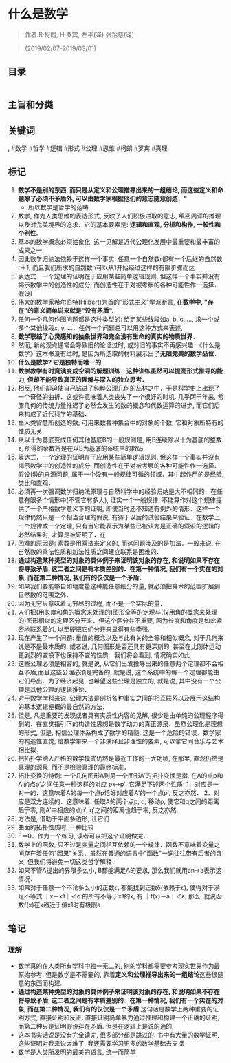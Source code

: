 # 什么是数学

> 作者:R·柯朗,  H·罗宾, 左平(译) 张饴慈(译)

> (2019/02/07-2019/03/01)

## 目录
```
```

## 主旨和分类

## 关键词
, #数学 #哲学 #逻辑 #形式 #公理 #思维 #柯朗 #罗宾 #真理

## 标记
1. **数学不是别的东西, 而只是从定义和公理推导出来的一组结论, 而这些定义和命题除了必须不矛盾外, 可以由数学家根据他们的意志随意创造．"**
    * 所以数学是哲学的范畴
2. 数学, 作为人类思维的表达形式, 反映了人们积极进取的意志, 缜密周详的推理以及对完美境界的追求．它的基本要素是: **逻辑和直观, 分析和构作, 一般性和个别性.**
3. 基本的数学概念必须抽象化, 这一见解是近代公理化发展中最重要和最丰富的成果之一.
4. 因此数学归纳法依赖于这样一个事实: 任意一个自然数r都有一个后继的自然数r＋1, 而且我们所求的自然数n可以从1开始经过这样的有限步骤而达
5. 表达式．一个定理的证明在于应用某些简单逻辑规则, 但这样一个事实并没有揭示数学中的创造性的成分, 而创造性在于对被考察的各种可能性作一选择．假设(
6. 伟大的数学家希尔伯特(Hilbert)为首的"形式主义"学派断言, **在数学中, "存在"的意义简单说来就是"没有矛盾".**
9. 任何一个几何作图问题都是这种类型的: 给定某些线段如a, b, c, …, 求一个或多个其他线段x, y, …．任何一个问题总可以用这种方式来表述,
10. **数学联结了心灵感知的抽象世界和完全没有生命的真实的物质世界．**
11. 然而, 新的观点通常会导致旧的论证过时, 或对旧的事实不再感兴趣．《什么是数学》这本书没有过时, 是因为所选取的材料展示出了**无限完美的数学品位．**
12. **什么是数学?  它是独特而唯一的.**
13. **数学教学有时竟演变成空洞的解题训练．这种训练虽然可以提高形式推导的能力, 但却不能导致真正的理解与深入的独立思考．**
14. 相反, 他们却迫使自己钻进了纯粹公理几何的丛林之中．于是科学史上出现了一个奇怪的曲折．这或许意味着人类丧失了一个很好的时机. 几乎两千年来, 希腊几何的传统力量推迟了必然会发生的数的概念和代数运算的进步, 而它们后来构成了近代科学的基础．
15. 由人类智慧所创造的数, 可用来数各种集合中的对象的个数, 它和对象所特有的性质无关．
16. 从以十为基底变成任何其他基底B的一般规则是, 用B连续除以十为基底的整数z, 所得的余数将是在以B为基底的系统中的数码,
17. 表达式．一个定理的证明在于应用某些简单逻辑规则, 但这样一个事实并没有揭示数学中的创造性的成分, 而创造性在于对被考察的各种可能性作一选择．假设(5)的来源问题, 属于一个没有一般规律可循的领域．其中起作用的是经验, 类比和直观．
18. 必须再一次强调数学归纳法原理与自然科学中的经验归纳是大不相同的．在任意有限多个情形中\(不管它有多大\), 证实一个一般规律, 不能算作对这个规律提供了一个严格数学意义下的证明, 即使当时还不知道有例外的情形．这样一个规律仍然只是一个相当合理的假说, 有待于以后的试验结果来验证．在数学上, 一个规律或一个定理, 只有当它能表示为某些已被认为是正确的假设的逻辑的必然结果时, 才算是被证明了．在
19. 困难的原因是: 素数是用乘法来定义的, 而这问题涉及的是加法．一般来说, 在自然数的乘法性质和加法性质之间建立联系是困难的．
20. **通过构造某种类型的对象的具体例子来证明该对象的存在, 和说明如果不存在将导致矛盾, 这二者之间是有本质差别的．在第一种情况, 我们有一个实在的对象, 而在第二种情况, 我们有的仅仅是一个矛盾．**
21. 如果我们要能够自如地度量这种能任意细分的量, 就必须把算术的范围扩展到自然数的范围之外．
22. 因为无穷只意味着无穷尽的过程, 而不是一个实际的量．
24. 人们把\(用长度和角的概念来处理的\)图形全等的定理与\(仅用角的概念来处理的\)图形相似的定理区分开来．但这个区分并不重要, 因为长度和角度是如此紧密地联系着的, 以至硬把它们分开来显得有些牵强.
26. 现在产生了一个问题: 量值的概念以及与此有关的全等和相似概念, 对于几何来说是不是最本质的, 或者说, 几何图形是否还具有更深刻的, 甚至在比刚体运动更剧烈的变换下也保持不变的性质．我们将会看到, 情况确实如此．
27. 这些公理必须是相容的, 就是说, 从它们出发推导出来的任意两个定理都不会相互矛盾;而且这些公理必须是完备的, 就是说, 这个系统中的每一个定理都能由它们导出．为了经济起见, 也希望这些公理是独立的, 就是说, 其中没有一个公理是其他公理的逻辑推论．
28. 对于数学学科来说, 公理方法是剖析各种事实之间的相互联系以及展示这结构的基本逻辑梗概的最自然的方法．
29. 但是, 凡是重要的发现或者具有实质性内容的见解, 很少是由单纯的公理程序得到的．在直觉指引下的构造性思想是数学动力的真正源泉．虽然公理化是理想的形式, 但是, 相信公理体系构成了数学的精髓, 这是一个危险的错误．数学家的构造性直觉, 给数学带来一个非演绎且非理性的要素, 可以拿它同音乐与艺术相比拟．
30. 把拓扑学纳入严格的数学模式仍然是最近工作的一大功绩, 在那里, 直观仍然是真理的源泉, 而不是检验真理的最终标准．
31. 拓扑变换的特例: 一个几何图形A到另一个图形A′的拓扑变换是指, 在A的点p和A′的点p′之间任意一种这样的对应 p↔p′,  它满足下述两个性质:  1．对应是一对一的．这意味着A的每一个点p恰好对应着A′的一个点p′, 反之亦然． 2．对应是双方连续的．这意味着, 任取A的两个点p, q, 移动p, 使它和q之间的距离趋于零, 则A′中相应的点p′, q′之间的距离也趋于零, 反之亦然．
32. 方法是, 借助于平面多边形, 让它们
33. 曲面的拓扑性质时, 一种比较
34. F＝0．作为一个练习, 读者可以把这个证明做完．
35. 数学上的函数, 只不过是变量之间相互依赖的一个规律．函数不意味着变量之间存在着任何"因果"关系．虽然在普通的语言中"函数"一词往往带有后者的含义, 但我们将避免一切这类哲学解释．
36. 如果不管A提出的界限多么小, B都能满足A的要求, 那么我们就用an→a表示这情况．
37. 如果对于任意一个不论多么小的正数ε, 都能找到正数δ(依赖于ε), 使得对于满足不等式 ｜x－x1｜＜δ 的所有不等于x1的x, 有 ｜f(x)－a｜＜ε,  那么, 就说函数f(x)在x趋近于值x1时有极限a．


## 笔记
### 理解
* 数学真的在人类所有学科中独一无二的, 别的学科都需要参考现实世界作为最原始参考. 但是数学是不需要的, 靠着**定义和公理推导出来的一组结论**这些很随意的东西而构建.
* **通过构造某种类型的对象的具体例子来证明该对象的存在, 和说明如果不存在将导致矛盾, 这二者之间是有本质差别的．在第一种情况, 我们有一个实在的对象, 而在第二种情况, 我们有的仅仅是一个矛盾** 这句话是数学上两种重要的证明方式, 直接证明和反正. 直接证明简单暴力通过推理和构建一个正确的证明, 而第二种只是证明假设存在矛盾. 但是在逻辑上是说的通的.
* 这本书实话说是没有完全读完, 很多部分都是跳过的. 书中有大量的数学证明, 这些证明对我来说太难了, 我还需要学习更多的数学基础去支撑
* 数学是人类所发明的最美的语言, 统一而简单
